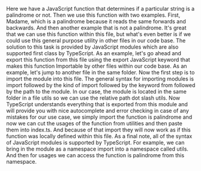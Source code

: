 Here we have a JavaScript function that determines if a particular string is a palindrome or not.
Then we use this function with two examples.
First, Madame, which is a palindrome because it reads the same forwards and backwards.
And then another example that is not a palindrome.
It's great that we can use this function within this file, but what's even better is if we could use
this general purpose utility in other files in our code base.
The solution to this task is provided by JavaScript modules which are also supported first class by
TypeScript.
As an example, let's go ahead and export this function from this file using the export JavaScript keyword
that makes this function Importable by other files within our code base.
As an example, let's jump to another file in the same folder.
Now the first step is to import the module into this file.
The general syntax for importing modules is import followed by the kind of import followed by the keyword
from followed by the path to the module.
In our case, the module is located in the same folder in a file utils so we can use the relative path
dot slash utils.
Now TypeScript understands everything that is exported from this module and will provide you with nice
autocomplete and error checking in case of any mistakes for our use case, we simply import the function
is palindrome and now we can cut the usages of the function from utilities and then paste them into
index.ts.
And because of that import they will now work as if this function was locally defined within this file.
As a final note, all of the syntax of JavaScript modules is supported by TypeScript.
For example, we can bring in the module as a namespace import into a namespace called utils.
And then for usages we can access the function is palindrome from this namespace.
